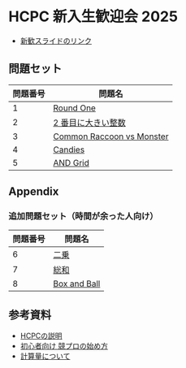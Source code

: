 # HCPC 新入生歓迎会 2025

- [新歓スライドのリンク](https://docs.google.com/presentation/d/14rFp8yBgrx_OliKp0fYvlUh5HM0MxrkeMS8rXQ7xMnE/edit?usp=sharing)


## 問題セット

| 問題番号 | 問題名 |
| --- | --- |
| 1 | [Round One](https://atcoder.jp/contests/abc148/tasks/abc148_a) |
| 2 | [2 番目に大きい整数](https://atcoder.jp/contests/joi2021yo1a/tasks/joi2021_yo1a_a) |
| 3 | [Common Raccoon vs Monster](https://atcoder.jp/contests/abc153/tasks/abc153_b) |
| 4 | [Candies](https://atcoder.jp/contests/abc087/tasks/arc090_a) |
| 5 | [AND Grid](https://atcoder.jp/contests/agc004/tasks/agc004_c) |


## Appendix
### 追加問題セット（時間が余った人向け）
| 問題番号 | 問題名 |
| --- | --- |
| 6 | [二乗](https://atcoder.jp/contests/nikkei2019-ex/tasks/nikkei2019ex_b) |
| 7 | [総和](https://atcoder.jp/contests/abc037/tasks/abc037_c) |
| 8 | [Box and Ball](https://atcoder.jp/contests/agc002/tasks/agc002_b) |

## 参考資料
- [HCPCの説明](https://github.com/hcpc-hokudai/welcome-to-hcpc)
- [初心者向け 競プロの始め方](https://github.com/hcpc-hokudai/welcome-to-hcpc/blob/master/introduction-to-atcoder/README.md)
- [計算量について](https://github.com/hcpc-hokudai/HCPC_welcome_2024/blob/main/day2/time_complexity.pdf)
